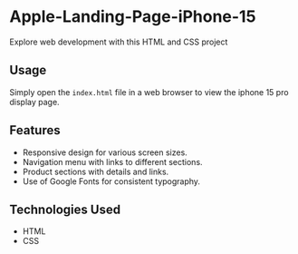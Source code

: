 # Apple-Landing-Page-iPhone-15
Explore web development with this HTML and CSS project



## Usage

Simply open the `index.html` file in a web browser to view the iphone 15 pro display page.

## Features

- Responsive design for various screen sizes.
- Navigation menu with links to different sections.
- Product sections with details and links.
- Use of Google Fonts for consistent typography.

## Technologies Used

- HTML
- CSS
